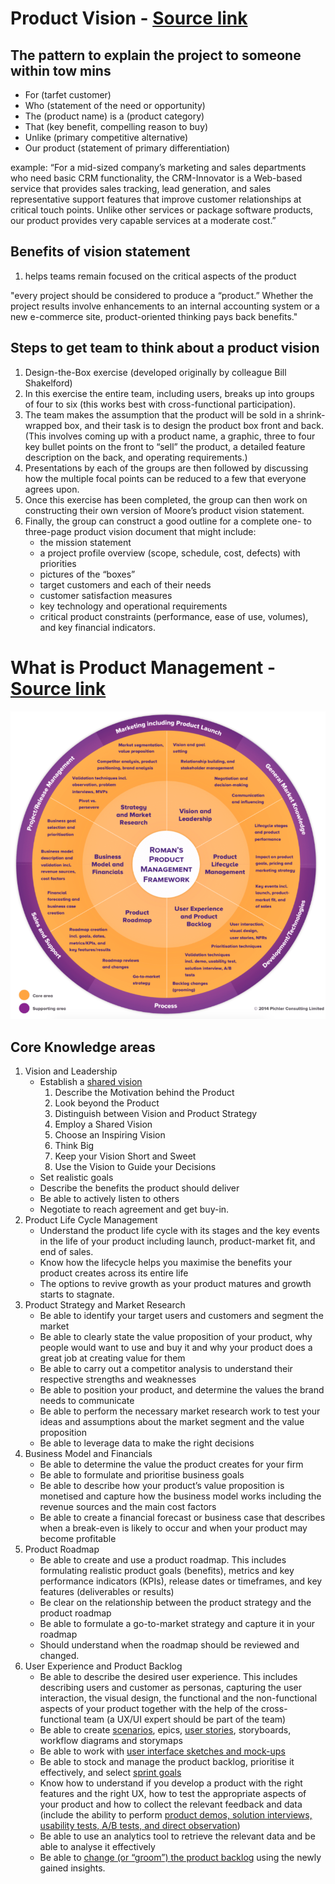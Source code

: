 # Product Vision - [Source link](https://www.joelonsoftware.com/2002/05/09/product-vision/)

## The pattern to explain the project to someone within tow mins
- For (tarfet customer)
- Who (statement of the need or opportunity)
- The (product name) is a (product category)
- That (key benefit, compelling reason to buy)
- Unlike (primary competitive alternative)
- Our product (statement of primary differentiation)

example:
“For a mid-sized company’s marketing and sales departments who need basic CRM functionality, the CRM-Innovator is a Web-based service that provides sales tracking, lead generation, and sales representative support features that improve customer relationships at critical touch points. Unlike other services or package software products, our product provides very capable services at a moderate cost.”


## Benefits of vision statement
1. helps teams remain focused on the critical aspects of the product

"every project should be considered to produce a “product.” Whether the project results involve enhancements to an internal accounting system or a new e-commerce site, product-oriented thinking pays back benefits."


## Steps to get team to think about a product vision 
1. Design-the-Box exercise (developed originally by colleague Bill Shakelford)
2. In this exercise the entire team, including users, breaks up into groups of four to six (this works best with cross-functional participation).
3. The team makes the assumption that the product will be sold in a shrink-wrapped box, and their task is to design the product box front and back. (This involves coming up with a product name, a graphic, three to four key bullet points on the front to “sell” the product, a detailed feature description on the back, and operating requirements.)
4. Presentations by each of the groups are then followed by discussing how the multiple focal points can be reduced to a few that everyone agrees upon.
5. Once this exercise has been completed, the group can then work on constructing their own version of Moore’s product vision statement.
6. Finally, the group can construct a good outline for a complete one- to three-page product vision document that might include: 
    - the mission statement
    - a project profile overview (scope, schedule, cost, defects) with priorities
    - pictures of the “boxes” 
    - target customers and each of their needs
    - customer satisfaction measures
    - key technology and operational requirements
    - critical product constraints (performance, ease of use, volumes), and key financial indicators.


# What is Product Management - [Source link](https://www.romanpichler.com/blog/romans-product-management-framework/)
![alt text](./images/framework.png "framework")

## Core Knowledge areas
1. Vision and Leadership
    - Establish a [shared vision](https://www.romanpichler.com/blog/tips-for-writing-compelling-product-vision/)
        1. Describe the Motivation behind the Product
        2. Look beyond the Product
        3. Distinguish between Vision and Product Strategy
        4. Employ a Shared Vision
        5. Choose an Inspiring Vision
        6. Think Big
        7. Keep your Vision Short and Sweet
        8. Use the Vision to Guide your Decisions
    - Set realistic goals
    - Describe the benefits the product should deliver
    - Be able to actively listen to others
    - Negotiate to reach agreement and get buy-in.
2. Product Life Cycle Management
    - Understand the product life cycle with its stages and the key events in the life of your product including launch, product-market fit, and end of sales.
    - Know how the lifecycle helps you maximise the benefits your product creates across its entire life
    - The options to revive growth as your product matures and growth starts to stagnate.
3. Product Strategy and Market Research
    - Be able to identify your target users and customers and segment the market
    - Be able to clearly state the value proposition of your product, why people would want to use and buy it and why your product does a great job at creating value for them
    - Be able to carry out a competitor analysis to understand their respective strengths and weaknesses
    - Be able to position your product, and determine the values the brand needs to communicate
    - Be able to perform the necessary market research work to test your ideas and assumptions about the market segment and the value proposition
    - Be able to leverage data to make the right decisions
4. Business Model and Financials
    - Be able to determine the value the product creates for your firm
    - Be able to formulate and prioritise business goals
    - Be able to describe how your product’s value proposition is monetised and capture how the business model works including the revenue sources and the main cost factors
    - Be able to create a financial forecast or business case that describes when a break-even is likely to occur and when your product may become profitable
5. Product Roadmap
    - Be able to create and use a product roadmap. This includes formulating realistic product goals (benefits), metrics and key performance indicators (KPIs), release dates or timeframes, and key features (deliverables or results)
    - Be clear on the relationship between the product strategy and the product roadmap
    - Be able to formulate a go-to-market strategy and capture it in your roadmap
    - Should understand when the roadmap should be reviewed and changed.
6. User Experience and Product Backlog
    - Be able to describe the desired user experience. This includes describing users and customer as personas, capturing the user interaction, the visual design, the functional and the non-functional aspects of your product together with the help of the cross-functional team (a UX/UI expert should be part of the team)
    - Be able to create [scenarios](https://www.romanpichler.com/blog/agile-scenarios-and-storyboards/), epics, [user stories](https://www.romanpichler.com/blog/epics-and-ready-stories/), storyboards, workflow diagrams and storymaps
    - Be able to work with [user interface sketches and mock-ups](https://www.romanpichler.com/blog/agile-user-interface-design/)
    - Be able to stock and manage the product backlog, prioritise it effectively, and select [sprint goals](https://www.romanpichler.com/blog/effective-sprint-goals/)
    - Know how to understand if you develop a product with the right features and the right UX, how to test the appropriate aspects of your product and how to collect the relevant feedback and data (include the ability to perform [product demos, solution interviews, usability tests, A/B tests, and direct observation](https://www.romanpichler.com/blog/beyond-product-demo-validation-techniques-in-scrum/))
    - Be able to use an analytics tool to retrieve the relevant data and be able to analyse it effectively
    - Be able to [change (or “groom”) the product backlog](https://www.romanpichler.com/blog/the-product-backlog-refinement-steps/) using the newly gained insights.

